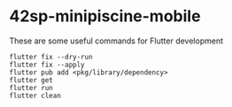 # 42sp-minipiscine-mobile


These are some useful commands for Flutter development
```
flutter fix --dry-run
flutter fix --apply
flutter pub add <pkg/library/dependency>
flutter get
flutter run
flutter clean
```
